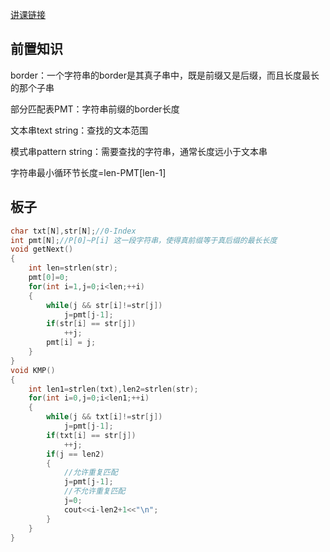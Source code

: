 [讲课链接](https://www.bilibili.com/video/BV1C3411d7iH/?spm_id_from=333.999.0.0&vd_source=57a1e2bae1f3574849d8f90b75cb25a2)

## 前置知识
border：一个字符串的border是其真子串中，既是前缀又是后缀，而且长度最长的那个子串

部分匹配表PMT：字符串前缀的border长度

文本串text string：查找的文本范围

模式串pattern string：需要查找的字符串，通常长度远小于文本串

字符串最小循环节长度=len-PMT[len-1]
## 板子
```cpp
char txt[N],str[N];//0-Index
int pmt[N];//P[0]~P[i] 这一段字符串，使得真前缀等于真后缀的最长长度
void getNext()
{
    int len=strlen(str);
    pmt[0]=0;
	for(int i=1,j=0;i<len;++i)
	{
		while(j && str[i]!=str[j])
            j=pmt[j-1];
		if(str[i] == str[j])
            ++j;
		pmt[i] = j;
	}
}
void KMP()
{
    int len1=strlen(txt),len2=strlen(str);
    for(int i=0,j=0;i<len1;++i)
	{
		while(j && txt[i]!=str[j])
            j=pmt[j-1];
		if(txt[i] == str[j])
            ++j;
		if(j == len2)
		{
            //允许重复匹配
			j=pmt[j-1];
            //不允许重复匹配
            j=0;
			cout<<i-len2+1<<"\n";
		}
	}
}
```
